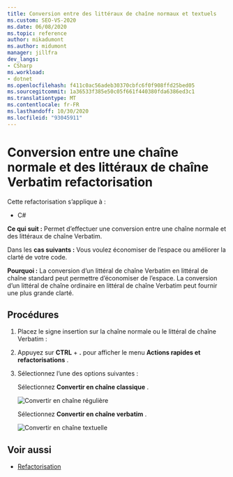 ```yaml
---
title: Conversion entre des littéraux de chaîne normaux et textuels
ms.custom: SEO-VS-2020
ms.date: 06/08/2020
ms.topic: reference
author: mikadumont
ms.author: midumont
manager: jillfra
dev_langs:
- CSharp
ms.workload:
- dotnet
ms.openlocfilehash: f411c0ac56adeb30370cbfc6f0f908ffd25bed05
ms.sourcegitcommit: 1a36533f385e50c05f661f440380fda6386ed3c1
ms.translationtype: MT
ms.contentlocale: fr-FR
ms.lasthandoff: 10/30/2020
ms.locfileid: "93045911"
---
```

# <a name="convert-between-regular-string-and-verbatim-string-literals-refactoring"></a>Conversion entre une chaîne normale et des littéraux de chaîne Verbatim refactorisation

Cette refactorisation s’applique à :

- C#

**Ce qui suit :** Permet d’effectuer une conversion entre une chaîne normale et des littéraux de chaîne Verbatim.

Dans les **cas suivants :** Vous voulez économiser de l’espace ou améliorer la clarté de votre code.

**Pourquoi :** La conversion d’un littéral de chaîne Verbatim en littéral de chaîne standard peut permettre d’économiser de l’espace. La conversion d’un littéral de chaîne ordinaire en littéral de chaîne Verbatim peut fournir une plus grande clarté.

## <a name="how-to"></a>Procédures

1. Placez le signe insertion sur la chaîne normale ou le littéral de chaîne Verbatim :

2. Appuyez sur **CTRL** + **.** pour afficher le menu **Actions rapides et refactorisations** .

3. Sélectionnez l’une des options suivantes :

    Sélectionnez **Convertir en chaîne classique** .

    ![Convertir en chaîne régulière](media/convert-to-regular-string.png)

    Sélectionnez **Convertir en chaîne verbatim** .

    ![Convertir en chaîne textuelle](media/convert-to-verbatim-string.png)

## <a name="see-also"></a>Voir aussi

- [Refactorisation](../refactoring-in-visual-studio.md)